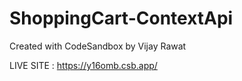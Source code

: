# ShoppingCart-ContextApi
Created with CodeSandbox by Vijay Rawat

LIVE SITE : https://y16omb.csb.app/
